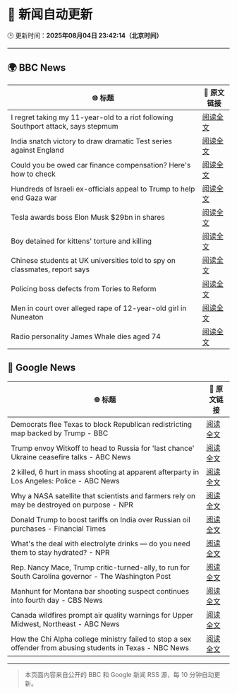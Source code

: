 # 🧠 新闻自动更新

🕒 更新时间：**2025年08月04日 23:42:14（北京时间）**

---

## 🌍 BBC News

| 🌐 标题 | 🔗 原文链接 |
|--------|-------------|
| I regret taking my 11-year-old to a riot following Southport attack, says stepmum | [阅读全文](https://www.bbc.com/news/articles/c201e9qq9g6o?at_medium=RSS&at_campaign=rss) |
| India snatch victory to draw dramatic Test series against England | [阅读全文](https://www.bbc.com/sport/cricket/articles/cx279ylegeyo?at_medium=RSS&at_campaign=rss) |
| Could you be owed car finance compensation? Here's how to check | [阅读全文](https://www.bbc.com/news/articles/cr4e2d09wdko?at_medium=RSS&at_campaign=rss) |
| Hundreds of Israeli ex-officials appeal to Trump to help end Gaza war | [阅读全文](https://www.bbc.com/news/articles/crkznje8nz8o?at_medium=RSS&at_campaign=rss) |
| Tesla awards boss Elon Musk $29bn in shares | [阅读全文](https://www.bbc.com/news/articles/cz71vn1v3n4o?at_medium=RSS&at_campaign=rss) |
| Boy detained for kittens' torture and killing | [阅读全文](https://www.bbc.com/news/articles/crkznr21ly8o?at_medium=RSS&at_campaign=rss) |
| Chinese students at UK universities told to spy on classmates, report says | [阅读全文](https://www.bbc.com/news/articles/cyvn308789go?at_medium=RSS&at_campaign=rss) |
| Policing boss defects from Tories to Reform | [阅读全文](https://www.bbc.com/news/articles/c23p4ev0x4po?at_medium=RSS&at_campaign=rss) |
| Men in court over alleged rape of 12-year-old girl in Nuneaton | [阅读全文](https://www.bbc.com/news/articles/cy98l9j913vo?at_medium=RSS&at_campaign=rss) |
| Radio personality James Whale dies aged 74 | [阅读全文](https://www.bbc.com/news/articles/c4ngdlgxwy8o?at_medium=RSS&at_campaign=rss) |

## 📰 Google News

| 🌐 标题 | 🔗 原文链接 |
|--------|-------------|
| Democrats flee Texas to block Republican redistricting map backed by Trump - BBC | [阅读全文](https://news.google.com/rss/articles/CBMiWkFVX3lxTE5LcXIzX3AwQloxajJ2Tk9kSGN3UmFQdTJsQWkyLXAzR190RXNndDZPd2pKNmpPdTlUVXdnTG5uSWl1MXpJQ2NBeHlVMFVvN3FtS2ZRZV9OWlRnd9IBX0FVX3lxTE55eTZFRkpjRVdqWURCSWxzNkt1NEhkOVVPbXZlYnBDSW9NeE9vZzd5dEdNVURWMEVBNlhqcGNpTndKSGg0dWtpR05hVDFVbWRpT1hPRmNTaWEtQk1LM2tF?oc=5) |
| Trump envoy Witkoff to head to Russia for 'last chance' Ukraine ceasefire talks - ABC News | [阅读全文](https://news.google.com/rss/articles/CBMirAFBVV95cUxQRHhCdlFQMUJOYlJSbjJWNXFYby1DVnRqWWpQZkR0TkNndzJTOUU5aS1RRDBPdllmLXlnVWVWZFo2NkFTMDkzNENYWTRtUG5GVGNmVmdSWHk1UGx2d0ZDRUppdE1lYnFLVzVjZTJPOWFwWHc1UTRpak9WQWhHXzVab1R0UzRocTl6VEZoSEJKU1hVUlZjVktfZmpSSjUwLUh5YjFPbzNaOW0zZTFw0gGyAUFVX3lxTE1LUGZUTjhaUVRFR0JSRU9jNHc0NnNaX2ZuTndqZUlZeFFjcXV0RDg5eDV4U2p0LUxSUGdnbXBlQ1ZabFkzTG02bHFVXzVWcFRGQUFlcXdOWjhna0NoU0tGYWU0a1N6WmYzc1BXMU0yRkRIMnp6MmxUX0tpNlhvT1dySENIeDJsR290NTFlcXhVWlFNNVNmV2Z0S1FKdDVfaV9EZ2tiZko3U2lIekFYZlVKd0E?oc=5) |
| 2 killed, 6 hurt in mass shooting at apparent afterparty in Los Angeles: Police - ABC News | [阅读全文](https://news.google.com/rss/articles/CBMimgFBVV95cUxOZmRmeHczVWNQY2FwRnMwS295ajBlYjQtOFFnTTAzdzU1OGxsNXFXamcwbS1hVmxOV0x3bFVhdVBrbEVBT3VvaVFSb3hVYkNESllHTkV6UWtJeTlKM1gxdWxPam8tNjJzVUdxWldGLVZ2LWFuSXBVU21HWUlWNUVfU3JjdWR6Q2JEYkRVVG1vS2owNkVfeF80cmxR0gGfAUFVX3lxTE4wakxXWGJ5WWtXY3hDU1E3VjROZm1rLUtrNDBVRk9XM1BwV2JWQzg4UjA3WHpaaEY4QmtqTGI4UzY4cndxcHhnd3NENUtERUJ2Z3pJb3dFQndyUVJxS3dBbklaNGVyQVFNQzV6VmpPLThNMW9adG1JT3hMODJuenIzbldqQkhmZHJoVDVQdFBnTkRielhiZjAxRjVmVERYOA?oc=5) |
| Why a NASA satellite that scientists and farmers rely on may be destroyed on purpose - NPR | [阅读全文](https://news.google.com/rss/articles/CBMimAFBVV95cUxQRk9HVGt0M0dQRUFOczRFSzhvN2RkZkhMRk1rTTg4NFNoZWMya3ZUZUxhc3ZQY1dQdUpIUHJQUGRZcUNWSlNUVnk1Q2EtQl93b1RCLVRpalZTUm5lWHdoVC02bmJSazAtTVRFd21KVllHdGwwVDZpZVpRZTJaQy1DdE1oQWc4WkRLQUlOMFYxdF9JeEJYZDQzWQ?oc=5) |
| Donald Trump to boost tariffs on India over Russian oil purchases - Financial Times | [阅读全文](https://news.google.com/rss/articles/CBMicEFVX3lxTFA2WHhRMmxiRkVxR3d6Vmp5alNUSGt2X2JBOTktSWY1Z3NqSXRyRHFMSW4zYlAxM2dWTDV6Vk1tMkxTbEs5WTdYWDZzVlhGb21uMEIwb0lVMkIzOWlfSHhNSTdjZGNBSDItX1hRQ004MUI?oc=5) |
| What's the deal with electrolyte drinks — do you need them to stay hydrated? - NPR | [阅读全文](https://news.google.com/rss/articles/CBMijgFBVV95cUxQX1ZST01zZmQ1dFF6bWR6WVhzeENDRDFWdllCUzdlSlBmSUJ1TzNZcjl1dlFQZE1xa2FPUjJhTXYyS2tmeTVGQzhrcWVYZ2pXLUhkQTN3U3NELXVCaklZcmJqWVNKWE51d1M0WlZmSnRjS21UM2tqT0pKQWpobDhGRHVOem14WkJZNFFDYlVn?oc=5) |
| Rep. Nancy Mace, Trump critic-turned-ally, to run for South Carolina governor - The Washington Post | [阅读全文](https://news.google.com/rss/articles/CBMijwFBVV95cUxNNmdyWTVNcnJmM2FRNEttdzRqZzVDOU5FOUZUOHNYanBHa1dwa2k1ZU9TNDV5bGFuaXA5VFBmVGI5UjFFaG5iVC05QnJNazMxcl81U1lJeVBXMzNGT2ViUFVkRTRnU19QVXBOZTVXZ3dKamdYVmdPQWhxUzlaWENMMmU1NEM0UERxM0NzTFQ1aw?oc=5) |
| Manhunt for Montana bar shooting suspect continues into fourth day - CBS News | [阅读全文](https://news.google.com/rss/articles/CBMicEFVX3lxTE9aLXluUm1YYWU3d01tRFZnM05fU3ZseE1jVzFJdHBtX05xY21UckxJQ3Mxc25OX002T0xqMWZsaTNhNG1xUGR1U1hOODFOVVppdmcxVmZZMEd2RnUtR1lYandJZVNrYkVMNmhXZV9Yb0LSAXZBVV95cUxNRUR6T3BBQkQyZ25DS0lIY2V6OUduVlZsaGRzX0tadk9KRHNLRVZnLVFVZGdtQ1NieWswRWszU3FSZ1BqMVpYTGxUSXc1RTZhM3RsR216UzlOSFFrT1RsTjhyRG8tZU9SZXhVZXNWOUp2M2ZjaE13?oc=5) |
| Canada wildfires prompt air quality warnings for Upper Midwest, Northeast - ABC News | [阅读全文](https://news.google.com/rss/articles/CBMipgFBVV95cUxOVWswMnVIX21Ba1NyQjlyRDFzcUxkRVhMbldCSzJ2V1JOcDEtSkw5b1BFSVJpOENYcW9LSHRCUm1URktzOXF2b3dkS3pJdjNyenZ0eVUwekRuOXc5YjNqQmIwUHFhckhmd2JuOUdkdmlHQXhQY2xBRjFiR1dpbUI2MmpqUF9PQTdxaXA2ajRoV2lHVFI1MmFsVHh0Q0ZTUTJ6TlRRdzlR0gGrAUFVX3lxTE15d3pkVmRUbllLMFUtOXo3NnExVGJURnZaTElPbnEwei12aFo2Qjh2a2xPQmpra2ROTVB2ZXJ4UGIxTWpoVElkY1NydUxoUktiLVgtcFQ3MHhGaTh1VENNWTk2alNramtLVVd1Z1IzRWQtXzJRWDIzcVJqQm92ZjZmQTUtMzV0Sm5qSjJZY0I2ZlJmakNvSVJlcS12WkNyQVZFcTRGSjRCcjkzWQ?oc=5) |
| How the Chi Alpha college ministry failed to stop a sex offender from abusing students in Texas - NBC News | [阅读全文](https://news.google.com/rss/articles/CBMitgFBVV95cUxOa2NDRk1VTUlEaEo2dk5Zbi1BWTMxc00yS2Y5QTNMY2drQnowV0E3WEs2TEVDRThaN1JpSUFUbEZ2WF9sN2NSSDVTRWttNmJmTHo2bTFzZ1B5cVpacG9vX2c2Y1ZHTlpFaER1dTVfeFhaZ0xRUmNCc1J4Y2IxWDFrbzZ4UEpBNWRIcGpzWWg3bGFMN1lyVWpvSlU5YlhYeG9LYVFtbWl4eHdkZ29DMGdEYm5BZXotQdIBVkFVX3lxTFBhVmgyWDM4Nm5RUFVqMDNBaS1HQTFTY3duY21RRGxSWW1temxfaDNCbTd1VVVNUG40M2lCT1F3TENWWmZlczJzdjgxTnEzMHJMT25vSG9n?oc=5) |

---
> 本页面内容来自公开的 BBC 和 Google 新闻 RSS 源，每 10 分钟自动更新。